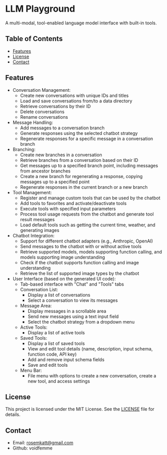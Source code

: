# LLM Playground

A multi-modal, tool-enabled language model interface with built-in tools.

## Table of Contents

- [Features](#features)
- [License](#license)
- [Contact](#contact)

## Features

- Conversation Management:
  - Create new conversations with unique IDs and titles
  - Load and save conversations from/to a data directory
  - Retrieve conversations by their ID
  - Delete conversations
  - Rename conversations
- Message Handling:
  - Add messages to a conversation branch
  - Generate responses using the selected chatbot strategy
  - Regenerate responses for a specific message in a conversation branch
- Branching:
  - Create new branches in a conversation
  - Retrieve branches from a conversation based on their ID
  - Get messages up to a specified branch point, including messages from ancestor branches
  - Create a new branch for regenerating a response, copying messages up to a specified point
  - Regenerate responses in the current branch or a new branch
- Tool Management:
  - Register and manage custom tools that can be used by the chatbot
  - Add tools to favorites and activate/deactivate tools
  - Execute tools with specified input parameters
  - Process tool usage requests from the chatbot and generate tool result messages
  - Load default tools such as getting the current time, weather, and generating images
- Chatbot Integration:
  - Support for different chatbot adapters (e.g., Anthropic, OpenAI)
  - Send messages to the chatbot with or without active tools
  - Retrieve supported models, models supporting function calling, and models supporting image understanding
  - Check if the chatbot supports function calling and image understanding
  - Retrieve the list of supported image types by the chatbot
- User Interface (based on the generated UI code):
  - Tab-based interface with "Chat" and "Tools" tabs
  - Conversation List:
    - Display a list of conversations
    - Select a conversation to view its messages
  - Message Area:
    - Display messages in a scrollable area
    - Send new messages using a text input field
    - Select the chatbot strategy from a dropdown menu
  - Active Tools:
    - Display a list of active tools
  - Saved Tools:
    - Display a list of saved tools
    - View and edit tool details (name, description, input schema, function code, API key)
    - Add and remove input schema fields
    - Save and edit tools
  - Menu Bar:
    - File menu with options to create a new conversation, create a new tool, and access settings

## License

This project is licensed under the MIT License. See the [LICENSE](LICENSE) file for details.

## Contact

- Email: rosemkatt@gmail.com
- Github: voidfemme
